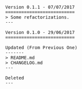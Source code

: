 <pre>

Version 0.1.1 - 07/07/2017
==========================
> Some refactorizations.
---

Version 0.1.0 - 29/06/2017
==========================

Updated (From Previous One)
-------
> README.md
> CHANGELOG.md
---

Deleted
---

</pre>